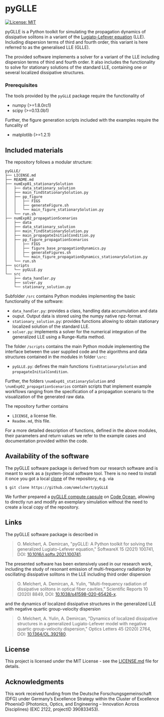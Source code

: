 # pyGLLE

[![License: MIT](https://img.shields.io/badge/License-MIT-green.svg)](https://opensource.org/licenses/MIT)

pyGLLE is a Python toolkit for simulating the propagation dynamics of
dissipative solitons in a variant of the 
[Lugiato-Lefever equation](https://en.wikipedia.org/wiki/Lugiato–Lefever_equation) (LLE).
Including dispersion terms of third and fourth order, this variant is here
referred to as the generalised LLE (GLLE).

The provided software implements a solver for a variant of the LLE including
dispersion terms of third and fourth order. It also includes the functionality
to solve for stationary solutions of the standard LLE, containing one or
several localized dissipative structures.

### Prerequisites

The tools provided by the `pyGLLE` package require the functionality of 

* numpy (>=1.8.0rc1)
* scipy (>=0.13.0b1)

Further, the figure generation scripts included with the examples require the
funcality of

* matplotlib (>=1.2.1)

## Included materials

The repository follows a modular structure:

```
pyGLLE/
├── LICENSE.md
├── README.md
├── numExp01_stationarySolution
│   ├── data_stationary_solution
│   ├── main_findStationarySolution.py
│   ├── pp_figure
│   │   ├── FIGS
│   │   ├── generateFigure.sh
│   │   └── main_figure_stationarySolution.py
│   └── run.sh
├── numExp02_propagationScenarios
│   ├── data
│   ├── data_stationary_solution
│   ├── main_findStationarySolution.py
│   ├── main_propagateInitialCondition.py
│   ├── pp_figure_propagationScenarios
│   │   ├── FIGS
│   │   ├── figure_base_propagationDynamics.py
│   │   ├── generateFigures.sh
│   │   └── main_figure_propagationDynamics_stationarySolution.py
│   └── run.sh
├── scripts
│   └── pyGLLE.py
└── src
    ├── data_handler.py
    ├── solver.py
    └── stationary_solution.py
```

Subfolder `/src` contains Python modules implementing the basic functionality of the software:
* `data_handler.py`: provides a class, handling data accumulation and data
* ouput. Output data is stored using the numpy native npz-format.
* `stationary_solution.py`:
    provides functions allowing to obtain stationary localized solution of the standard LLE.
* `solver.py`: implements a solver for the numerical integration of the generalized LLE using a Runge-Kutta method.

The folder `/scripts` contains the main Python module implementing the
interface between the user supplied code and the algorithms and data structures
contained in the modules in folder `\src`:
* `pyGLLE.py`: defines the main functions `findStationarySolution` and
    `propagateInitialCondition`.

Further, the folders `\numExp01_stationarySolution` and
`\numExp02_propagationScenarios` contain scripts that implement example
workflows ranging from the specification of a propagation scenario to the
visualization of the generated raw data.

The repository further contains
* `LICENSE`, a license file.
* `Readme.md`, this file.

For a more detailed description of functions, defined in the above modules,
their parameters and return values we refer to the example cases and
documentation provided within the code.

## Availability of the software

The pyGLLE software package is derived from our research software and is meant to work as a (system-)local software tool. There is no need to install it once you got a local [clone](https://help.github.com/en/github/creating-cloning-and-archiving-repositories/cloning-a-repository) of the repository, e.g. via

``$ git clone https://github.com/omelchert/pyGLLE``

We further prepared a [pyGLLE compute capsule](https://codeocean.com/capsule/e0ed77d4-9589-45b4-abc8-3b21f3ce92c8/) on [Code Ocean](https://codeocean.com), allowing to directly run and modify an exemplary simulation without the need to create a local copy of the repository. 

## Links

The pyGLLE software package is described in 

> O. Melchert, A. Demircan, "pyGLLE: A Python toolkit for solving the generalized Lugiato–Lefever equation," SoftwareX 15 (2021) 100741, DOI: [10.1016/j.softx.2021.100741](https://doi.org/10.1016/j.softx.2021.100741).

The presented software has been extensively used in our research work,
including the study of resonant emission of multi-frequency radiation by
oscillating dissipative solitons in the LLE including third order dispersion

> O. Melchert, A. Demircan, A. Yulin, "Multi-frequency radiation of dissipative solitons in optical fiber cavities," Scientific Reports 10 (2020) 8849, DOI: [10.1038/s41598-020-65426-x](https://doi.org/10.1038/s41598-020-65426-x).

and the dynamics of localized dissipative structures in the generalized LLE with negative quartic group-velocity dispersion 

> O. Melchert, A. Yulin, A. Demircan, "Dynamics of localized dissipative structures in a generalized Lugiato-Lefever model with negative quartic group-velocity dispersion," Optics Letters 45 (2020) 2764, DOI: [10.1364/OL.392180](https://www.doi.org/10.1364/OL.392180).

## License

This project is licensed under the MIT License - see the [LICENSE.md](LICENSE.md) file for details.

## Acknowledgments

This work received funding from the Deutsche Forschungsgemeinschaft  (DFG) under
Germany’s Excellence Strategy within the Cluster of Excellence PhoenixD
(Photonics, Optics, and Engineering – Innovation Across Disciplines) (EXC 2122,
projectID 390833453).
